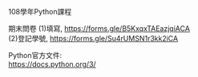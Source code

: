 108學年Python課程<br/>

期末問卷
(1)填寫, https://forms.gle/B5KxqxTAEazjqiACA
<br/>
(2)登記學號, https://forms.gle/Su4rUMSN1r3kk2iCA

Python官方文件:<br/>
https://docs.python.org/3/
